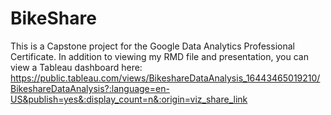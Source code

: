 # BikeShare
This is a Capstone project for the Google Data Analytics Professional Certificate. In addition to viewing my RMD file and presentation, you can view a Tableau dashboard here: https://public.tableau.com/views/BikeshareDataAnalysis_16443465019210/BikeshareDataAnalysis?:language=en-US&publish=yes&:display_count=n&:origin=viz_share_link
